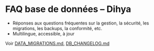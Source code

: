 # FAQ base de données – Dihya

- Réponses aux questions fréquentes sur la gestion, la sécurité, les migrations, les backups, la conformité, etc.
- Multilingue, accessible, à jour

Voir [DATA_MIGRATIONS.md](../DATA_MIGRATIONS.md), [DB_CHANGELOG.md](DB_CHANGELOG.md)
